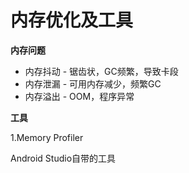# 内存优化及工具

**内存问题**

+ 内存抖动 - 锯齿状，GC频繁，导致卡段
+ 内存泄漏 - 可用内存减少，频繁GC
+ 内存溢出 - OOM，程序异常



**工具**

1.Memory Profiler

Android Studio自带的工具





